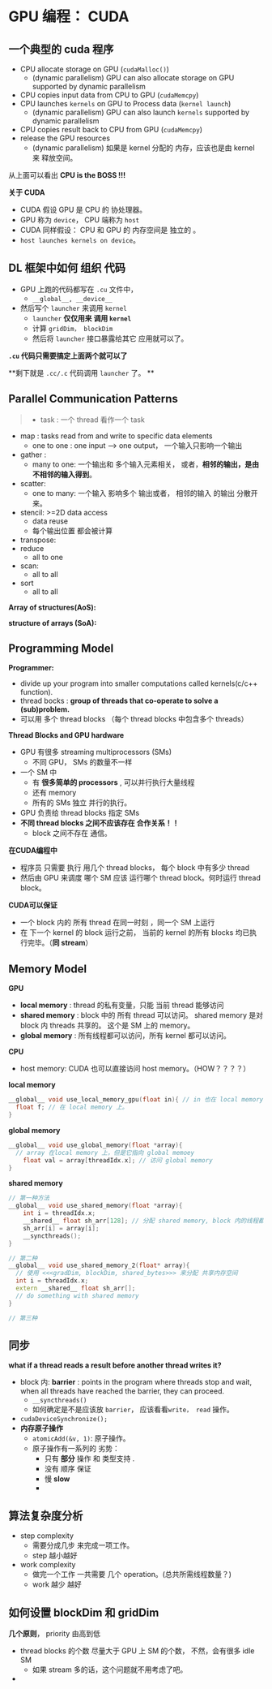 # GPU 编程： CUDA



## 一个典型的 cuda 程序

* CPU allocate storage on GPU (`cudaMalloc()`) 
  * (dynamic parallelism) GPU can also allocate storage on GPU supported by dynamic parallelism
* CPU copies input data from CPU to GPU (`cudaMemcpy`)
* CPU launches `kernels` on GPU to Process data (`kernel launch`)
  * (dynamic parallelism) GPU can also launch `kernels` supported by dynamic parallelism
* CPU copies result back to CPU from GPU (`cudaMemcpy`)
* release the GPU resources
  * (dynamic parallelism) 如果是 kernel 分配的 内存，应该也是由 kernel 来 释放空间。



从上面可以看出 **CPU is the BOSS !!!**

 

**关于 CUDA**

* CUDA  假设 GPU 是 CPU 的 协处理器。
* GPU 称为 `device`， CPU 端称为 `host`
* CUDA 同样假设： CPU 和 GPU 的 内存空间是 独立的 。
* `host launches kernels on device`。



##  DL 框架中如何 组织 代码

* GPU 上跑的代码都写在 `.cu` 文件中， 
  * `__global__, __device__` 
* 然后写个 `launcher` 来调用 `kernel`
  * `launcher` **仅仅用来 调用 `kernel`**
  * 计算 `gridDim， blockDim`
  * 然后将 `launcher` 接口暴露给其它 应用就可以了。

**`.cu` 代码只需要搞定上面两个就可以了**



**剩下就是 `.cc/.c` 代码调用 `launcher` 了。  **



## Parallel Communication Patterns

> * task : 一个 thread 看作一个 task

* map :  tasks read from and write to specific data elements
  * one to one : one input --> one output， 一个输入只影响一个输出
* gather : 
  * many to one: 一个输出和 多个输入元素相关， 或者，**相邻的输出，是由不相邻的输入得到**。
* scatter:
  * one to many: 一个输入 影响多个 输出或者， 相邻的输入 的输出 分散开来。
* stencil:  >=2D data access
  * data reuse
  * 每个输出位置 都会被计算
* transpose:
* reduce
  * all to one
* scan:
  * all to all
* sort
  * all to all



**Array of structures(AoS):** 

**structure of arrays (SoA):**  



## Programming Model

**Programmer:**

* divide up your program into smaller computations called kernels(c/c++ function).
* thread bocks : **group of threads that co-operate to solve a (sub)problem.**
* 可以用 多个 thread blocks （每个 thread blocks 中包含多个 threads）



**Thread Blocks and GPU hardware**

* GPU 有很多 streaming multiprocessors (SMs)
  * 不同 GPU， SMs 的数量不一样
* 一个 SM 中 
  * 有 **很多简单的 processors** , 可以并行执行大量线程
  * 还有 memory
  * 所有的 SMs 独立 并行的执行。
* GPU 负责给 thread blocks 指定 SMs
* **不同 thread blocks 之间不应该存在 合作关系！！**
  * block 之间不存在 通信。



**在CUDA编程中**

* 程序员 只需要 执行 用几个 thread blocks， 每个 block 中有多少 thread
* 然后由 GPU 来调度 哪个 SM 应该 运行哪个 thread block。何时运行 thread block。

**CUDA可以保证**

* 一个 block 内的 所有 thread 在同一时刻 ，同一个 SM 上运行
* 在 下一个 kernel 的 block 运行之前， 当前的 kernel 的所有 blocks 均已执行完毕。（**同 stream**）



## Memory Model

**GPU**

* **local memory** : thread 的私有变量，只能 当前 thread 能够访问
* **shared memory** :  block 中的 所有 thread 可以访问。 shared memory 是对 block 内 threads 共享的。 这个是 SM 上的 memory。
* **global memory** :   所有线程都可以访问，所有 kernel 都可以访问。



**CPU**

* host memory: CUDA 也可以直接访问 host memory。（HOW？？？？）



**local memory**

```c++
__global__ void use_local_memory_gpu(float in){ // in 也在 local memory 上。
  float f; // 在 local memory 上。
}
```

**global memory**

```c++
__global__ void use_global_memory(float *array){
  // array 在local memory 上，但是它指向 global memoey
  	float val = array[threadIdx.x]; // 访问 global memory
}
```

**shared memory**

```c++
// 第一种方法
__global__ void use_shared_memory(float *array){
	int i = threadIdx.x;
    __shared__ float sh_arr[128]; // 分配 shared memory, block 内的线程都可以访问
    sh_arr[i] = array[i];
  	__syncthreads();  
}

// 第二种
__global__ void use_shared_memory_2(float* array){
  // 使用 <<<gradDim, blockDim, shared_bytes>>> 来分配 共享内存空间
  int i = threadIdx.x;
  extern __shared__ float sh_arr[];
  // do something with shared memory
}

// 第三种

```



## 同步

**what if a thread reads a result before another thread writes it?**

* block 内: **barrier** : points in the program where threads stop and wait, when all threads have reached the barrier, they can proceed.
  * `__syncthreads()`
  * 如何确定是不是应该放 `barrier`， 应该看看`write， read` 操作。
* `cudaDeviceSynchronize();` 
* **内存原子操作**
  * `atomicAdd(&v, 1)`: 原子操作。
  * 原子操作有一系列的 劣势：
    * 只有 **部分** 操作 和 类型支持 .
    * 没有 顺序 保证
    * 慢 **slow**
    * ​



## 算法复杂度分析

* step complexity
  * 需要分成几步 来完成一项工作。
  * step 越小越好
* work complexity
  * 做完一个工作 一共需要 几个 operation。(总共所需线程数量？)
  * work 越少 越好




## 如何设置 blockDim 和 gridDim

**几个原则**， priority 由高到低

* thread blocks 的个数 尽量大于 GPU 上 SM 的个数， 不然，会有很多 idle SM
  * 如果 stream 多的话，这个问题就不用考虑了吧。
* ​

